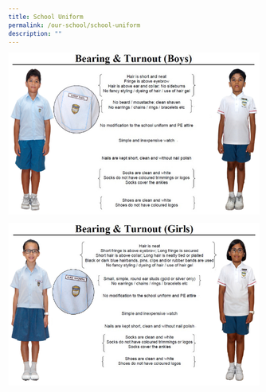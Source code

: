 ```yaml
---
title: School Uniform
permalink: /our-school/school-uniform
description: ""
---
```

![](/images/bearing_turnout_boys_780_2019.jpeg)

![](/images/bearing_turnout_girl_780_2019.jpeg)